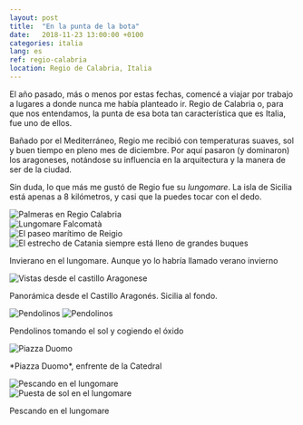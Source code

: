 ```yaml
---
layout: post
title:  "En la punta de la bota"
date:   2018-11-23 13:00:00 +0100
categories: italia
lang: es
ref: regio-calabria
location: Regio de Calabria, Italia
---
```


El año pasado, más o menos por estas fechas, comencé a viajar por trabajo a lugares a donde nunca me había planteado ir. Regio de Calabria o, para que nos entendamos, la punta de esa bota tan característica que es Italia, fue uno de ellos. 

Bañado por el Mediterráneo, Regio me recibió con temperaturas suaves, sol y buen tiempo en pleno mes de diciembre. Por aquí pasaron (y dominaron) los aragoneses, notándose su influencia en la arquitectura y la manera de ser de la ciudad. 

Sin duda, lo que más me gustó de Regio fue su *lungomare*. La isla de Sicilia está apenas a 8 kilómetros, y casi que la puedes tocar con el dedo. 

<div class="post-image">
    <img src="/fernweh/photo/2018-11-23-Regio-Calabria/Regio_05.jpg" alt="Palmeras en Regio Calabria" />
    <br/>
    <img src="/fernweh/photo/2018-11-23-Regio-Calabria/Regio_06.jpg" alt="Lungomare Falcomatà" />
<div class="post-image post-image--split">
    <img src="/fernweh/photo/2018-11-23-Regio-Calabria/Regio_07.jpg" alt="El paseo marítimo de Reigio" />
    <img src="/fernweh/photo/2018-11-23-Regio-Calabria/Regio_08.jpg" alt="El estrecho de Catania siempre está lleno de grandes buques" />
</div>                                                                                                                         
    <p class="post-image-caption">Invierano en el lungomare. Aunque yo lo habría llamado verano invierno</p>
</div>

<div class="post-image">
    <img src="/fernweh/photo/2018-11-23-Regio-Calabria/Regio_10.jpg" alt="Vistas desde el castillo Aragonese" />
<p class="post-image-caption">Panorámica desde el Castillo Aragonés. Sicilia al fondo.</p>
</div>

<div class="post-image post-image--split">
    <img src="/fernweh/photo/2018-11-23-Regio-Calabria/Regio_02.jpg" alt="Pendolinos" />
    <img src="/fernweh/photo/2018-11-23-Regio-Calabria/Regio_03.jpg" alt="Pendolinos" />                                                                                                            
    <p class="post-image-caption">Pendolinos tomando el sol y cogiendo el óxido</p>
</div>

<div class="post-image">
    <img src="/fernweh/photo/2018-11-23-Regio-Calabria/Regio_04.jpg" alt="Piazza Duomo" />                                                                                                                   
    <p class="post-image-caption">*Piazza Duomo*, enfrente de la Catedral</p>
</div>

<div class="post-image">
    <img src="/fernweh/photo/2018-11-23-Regio-Calabria/Regio_01.jpg" alt="Pescando en el lungomare" />
    <br/>
    <img src="/fernweh/photo/2018-11-23-Regio-Calabria/Regio_09.jpg" alt="Puesta de sol en el lungomare" />                                                                                                                     
    <p class="post-image-caption">Pescando en el lungomare</p>
</div>
